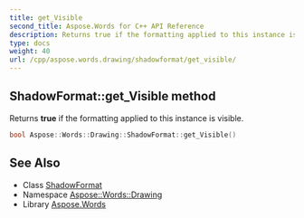 ```yaml
---
title: get_Visible
second_title: Aspose.Words for C++ API Reference
description: Returns true if the formatting applied to this instance is visible.
type: docs
weight: 40
url: /cpp/aspose.words.drawing/shadowformat/get_visible/
---
```

## ShadowFormat::get_Visible method


Returns **true** if the formatting applied to this instance is visible.

```cpp
bool Aspose::Words::Drawing::ShadowFormat::get_Visible()
```

## See Also

* Class [ShadowFormat](../)
* Namespace [Aspose::Words::Drawing](../../)
* Library [Aspose.Words](../../../)
